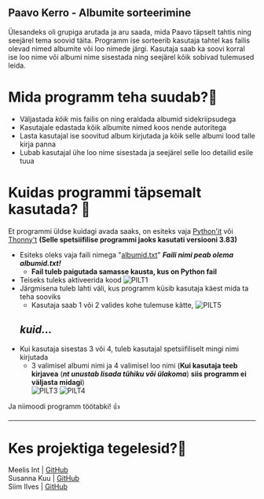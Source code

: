 ## Paavo Kerro - Albumite sorteerimine

Ülesandeks oli grupiga arutada ja aru saada, mida Paavo täpselt tahtis ning seejärel tema soovid täita. Programm ise sorteerib kasutaja tahtel kas failis olevad nimed albumite või loo nimede järgi. Kasutaja saab ka soovi korral ise loo nime või albumi nime sisestada ning seejärel kõik sobivad tulemused leida.

# Mida programm teha suudab?🥥

- Väljastada *kõik* mis failis on ning eraldada albumid sidekriipsudega
- Kasutajale edastada kõik albumite nimed koos nende autoritega
- Lasta kasutajal ise soovitud album kirjutada ja kõik selle albumi lood talle kirja panna
- Lubab kasutajal ühe loo nime sisestada ja seejärel selle loo detailid esile tuua

# Kuidas programmi täpsemalt kasutada? :thinking:
Et programmi üldse kuidagi avada saaks, on esiteks vaja [Python'it](https://www.python.org/downloads/) või [Thonny't](https://thonny.org/) **(Selle spetsiifilise programmi jaoks kasutati versiooni 3.83)**

- Esiteks oleks vaja faili nimega "[albumid.txt](https://raw.githubusercontent.com/AnnaKarutina/ppvh_ita19/master/vin%C3%BC%C3%BClide%20projekt/albumid.txt)" ***Faili nimi peab olema albumid.txt!***
  - **Fail tuleb paigutada samasse kausta, kus on Python fail**
- Teiseks tuleks aktiveerida kood
![PILT1](https://user-images.githubusercontent.com/65825538/85884326-24c04780-b7eb-11ea-8b32-9c3ac0671176.PNG)
- Järgmisena tuleb lahti väli, kus programm küsib kasutaja käest mida ta teha sooviks
  - Kasutaja saab 1 või 2 valides kohe tulemuse kätte, ![PILT5](https://user-images.githubusercontent.com/65825538/85954290-025f3300-b97f-11ea-9b21-2a38227e1500.PNG)
  ## *kuid...*
- Kui kasutaja sisestas 3 või 4, tuleb kasutajal spetsiifiliselt mingi nimi kirjutada
  - 3 valimisel albumi nimi ja 4 valimisel loo nimi (**Kui kasutaja teeb kirjavea** (***nt unustab lisada tühiku või ülakoma***) **siis programm ei väljasta midagi**) </br>
 ![PILT3](https://user-images.githubusercontent.com/65825538/85886002-f09a5600-b7ed-11ea-9a76-3ffb239c518a.PNG) ![PILT4](https://user-images.githubusercontent.com/65825538/85886359-9bab0f80-b7ee-11ea-8d48-b0d7eb8ebd13.PNG) </br>

Ja niimoodi programm töötabki!  :+1:

___

# Kes projektiga tegelesid?👋

Meelis Int | [GitHub](https://github.com/meelisInt) </br>
Susanna Kuu | [GitHub](https://github.com/susannakuu) </br>
Siim Ilves | [GitHub](https://github.com/SiimIlves)
